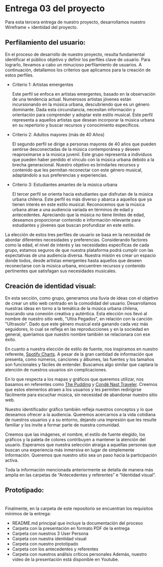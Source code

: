 # Entrega 03 del proyecto

Para esta tercera entrega de nuestro proyecto, desarrollamos nuestro Wireframe + identidad del proyecto. 

## Perfilamiento del usuario:
En el proceso de desarrollo de nuestro proyecto, resulta fundamental identificar el público objetivo y definir los perfiles clave de usuario. Para lograrlo, llevamos a cabo un minucioso perfilamiento de usuarios. A continuación, detallamos los criterios que aplicamos para la creación de estos perfiles.

* Criterio 1: Artistas emergentes

    Este perfil se enfoca en artistas emergentes, basado en la observación de una tendencia actual. Numerosos artistas jóvenes están incursionando en la música urbana, descubriendo que es un género dominante. Dada esta circunstancia, necesitan información y orientación para comprender y adoptar este estilo musical. Este perfil representa a aquellos artistas que desean incorporar la música urbana en su repertorio y buscar recursos y conocimiento específicos.

* Criterio 2: Adultos mayores (más de 40 Años)

    El segundo perfil se dirige a personas mayores de 40 años que pueden sentirse desconectadas de la música contemporánea y deseen reaproximarse a la música juvenil. Este grupo representa a individuos que pueden haber perdido el vínculo con la música urbana debido a la brecha generacional. Nuestro objetivo es brindarles recursos y contenido que les permitan reconectar con este género musical, adaptándolo a sus preferencias y experiencias.

* Criterio 3: Estudiantes amantes de la música urbana

    El tercer perfil se orienta hacia estudiantes que disfrutan de la música urbana chilena. Este perfil es más diverso y abarca a aquellos que ya tienen interés en este estilo musical. Reconocemos que la música urbana atrae a una audiencia variada en términos de edad y antecedentes. Apreciando que la música no tiene límites de edad, deseamos proporcionar contenido e información relevante para estudiantes y jóvenes que buscan profundizar en este estilo.

La elección de estos tres perfiles de usuario se basa en la necesidad de abordar diferentes necesidades y preferencias. Considerando factores como la edad, el nivel de interés y las necesidades específicas de cada grupo, estamos seguros de que nuestra plataforma podrá cumplir con las expectativas de una audiencia diversa. Nuestra misión es crear un espacio donde todos, desde artistas emergentes hasta aquellos que deseen reconectarse con la música urbana, encuentren recursos y contenido pertinentes que satisfagan sus necesidades musicales.

## Creación de identidad visual:
En esta sección, como grupo, generamos una lluvia de ideas con el objetivo de crear un sitio web centrado en la comodidad del usuario. Desarrollamos nuestras ideas en torno a la temática de la música urbana chilena, buscando una conexión creativa y auténtica. Esta elección nos llevó al nombre de nuestro sitio web, "Ultra Pegados", en relación con la canción "Ultrasolo". Dado que este género musical está ganando cada vez más seguidores, lo cual se refleja en las reproducciones y en la sociedad en general, queríamos que nuestro nombre también se relacionara con ese éxito.

En cuanto a nuestra elección de estilo de fuente, nos inspiramos en nuestro referente, [Spotify Charts](https://charts.spotify.com/charts/view/regional-global-weekly/2020-02-06). A pesar de la gran cantidad de información que presenta, como números, canciones y álbumes, las fuentes y los tamaños son funcionales y fáciles de entender. Buscamos algo similar que captara la atención de nuestros usuarios sin complicaciones.

En lo que respecta a los mapas y gráficos que queremos utilizar, nos basamos en referentes como [The Pudding](https://pudding.cool/2018/06/music-map/?date=202106) y [Condé Nast Traveler](https://www.traveler.es/experiencias/articulos/mapa-canciones-mas-valiosas-reproducidas-en-cada-pais-mas-beneficio/20881). Creemos que estos elementos atraen a los usuarios y les permiten redirigirse fácilmente para escuchar música, sin necesidad de abandonar nuestro sitio web.

Nuestro identificador gráfico también refleja nuestros conceptos y lo que deseamos ofrecer a la audiencia. Queremos acercarnos a la vida cotidiana de nuestros usuarios y a su entorno, dejando una impresión que les resulte familiar y los invite a formar parte de nuestra comunidad.

Creemos que las imágenes, el nombre, el estilo de fuente elegido, los gráficos y la paleta de colores contribuyen a mantener la atención del usuario. Esperamos que nuestra selección atraiga a aquellas personas que buscan una experiencia más inmersiva en lugar de simplemente información. Queremos que nuestro sitio sea un paso hacia la participación activa.

Toda la información mencionada anteriormente se detalla de manera más amplia en las carpetas de “Antecedentes y referentes” e “Identidad visual”.

## Prototipado: 

#
Finalmente, en la carpeta de este repositorio se encuentran los requisitos mínimos de la entrega:
* README.md principal que incluye la documentación del proceso
* Carpeta con la presentación en formato PDF de la entrega 
* Carpeta con nuestros 3 User Persona 
* Carpeta con nuestra identidad visual  
* Carpeta con nuestro prototipado 
* Carpeta con los antecedentes y referentes 
* Carpeta con nuestros análisis críticos personales 
Además, nuestro video de la presentación está disponible en Youtube.

